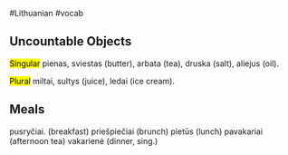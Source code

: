 #Lithuanian #vocab 

## Uncountable Objects

<mark class="hltr-green">Singular</mark> pienas, sviestas (butter), arbata (tea), druska (salt), aliejus (oil).

<mark class="hltr-blue">Plural</mark> miltai, sultys (juice), ledai (ice cream).

## Meals

pusryčiai. (breakfast)
priešpiečiai (brunch)
pietūs (lunch)
pavakariai (afternoon tea)
vakarienė (dinner, sing.)
